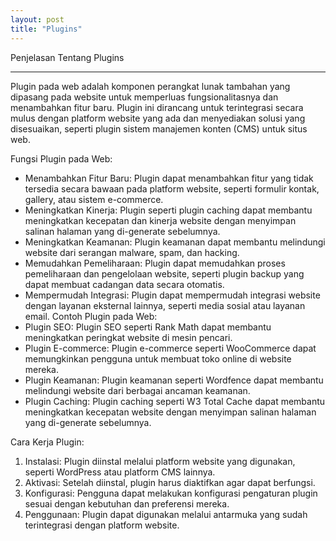 ```yaml
---
layout: post
title: "Plugins"
---
```


Penjelasan Tentang Plugins

---
Plugin pada web adalah komponen perangkat lunak tambahan yang dipasang pada website untuk memperluas fungsionalitasnya dan menambahkan fitur baru. Plugin ini dirancang untuk terintegrasi secara mulus dengan platform website yang ada dan menyediakan solusi yang disesuaikan, seperti plugin sistem manajemen konten (CMS) untuk situs web. 

Fungsi Plugin pada Web:
- Menambahkan Fitur Baru:
Plugin dapat menambahkan fitur yang tidak tersedia secara bawaan pada platform website, seperti formulir kontak, gallery, atau sistem e-commerce. 
- Meningkatkan Kinerja:
Plugin seperti plugin caching dapat membantu meningkatkan kecepatan dan kinerja website dengan menyimpan salinan halaman yang di-generate sebelumnya. 
- Meningkatkan Keamanan:
Plugin keamanan dapat membantu melindungi website dari serangan malware, spam, dan hacking. 
- Memudahkan Pemeliharaan:
Plugin dapat memudahkan proses pemeliharaan dan pengelolaan website, seperti plugin backup yang dapat membuat cadangan data secara otomatis. 
- Mempermudah Integrasi:
Plugin dapat mempermudah integrasi website dengan layanan eksternal lainnya, seperti media sosial atau layanan email. 
Contoh Plugin pada Web:
- Plugin SEO:
Plugin SEO seperti Rank Math dapat membantu meningkatkan peringkat website di mesin pencari. 
- Plugin E-commerce:
Plugin e-commerce seperti WooCommerce dapat memungkinkan pengguna untuk membuat toko online di website mereka. 
- Plugin Keamanan:
Plugin keamanan seperti Wordfence dapat membantu melindungi website dari berbagai ancaman keamanan. 
- Plugin Caching:
Plugin caching seperti W3 Total Cache dapat membantu meningkatkan kecepatan website dengan menyimpan salinan halaman yang di-generate sebelumnya.

Cara Kerja Plugin:
1. Instalasi:
Plugin diinstal melalui platform website yang digunakan, seperti WordPress atau platform CMS lainnya.
2. Aktivasi:
Setelah diinstal, plugin harus diaktifkan agar dapat berfungsi.
3. Konfigurasi:
Pengguna dapat melakukan konfigurasi pengaturan plugin sesuai dengan kebutuhan dan preferensi mereka.
4. Penggunaan:
Plugin dapat digunakan melalui antarmuka yang sudah terintegrasi dengan platform website. 
